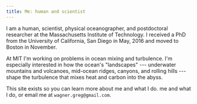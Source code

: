 ```yaml
---
title: Me: human and scientist
---
```


I am a human, scientist, physical oceanographer, and postdoctoral researcher 
at the Massachusetts Institute of Technology.  I received a PhD from the 
University of California, San Diego in May, 2016 and moved to Boston in 
November.

At MIT I'm working on problems in ocean mixing and turbulence.
I'm especially interested in how the ocean's "landscapes" --- underwater 
mountains and volcanoes, mid-ocean ridges, canyons, and rolling hills ---
shape the turbulence that mixes heat and carbon into the abyss.

This site exists so you can learn more about me and what I do.
me and what I do, or email me at `wagner.greg@gmail.com`.
